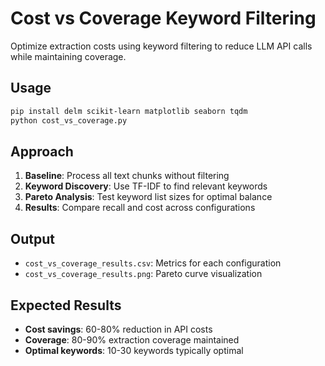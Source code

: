 # Cost vs Coverage Keyword Filtering

Optimize extraction costs using keyword filtering to reduce LLM API calls while maintaining coverage.

## Usage

```bash
pip install delm scikit-learn matplotlib seaborn tqdm
python cost_vs_coverage.py
```

## Approach

1. **Baseline**: Process all text chunks without filtering
2. **Keyword Discovery**: Use TF-IDF to find relevant keywords
3. **Pareto Analysis**: Test keyword list sizes for optimal balance
4. **Results**: Compare recall and cost across configurations

## Output

- `cost_vs_coverage_results.csv`: Metrics for each configuration
- `cost_vs_coverage_results.png`: Pareto curve visualization

## Expected Results

- **Cost savings**: 60-80% reduction in API costs
- **Coverage**: 80-90% extraction coverage maintained
- **Optimal keywords**: 10-30 keywords typically optimal
